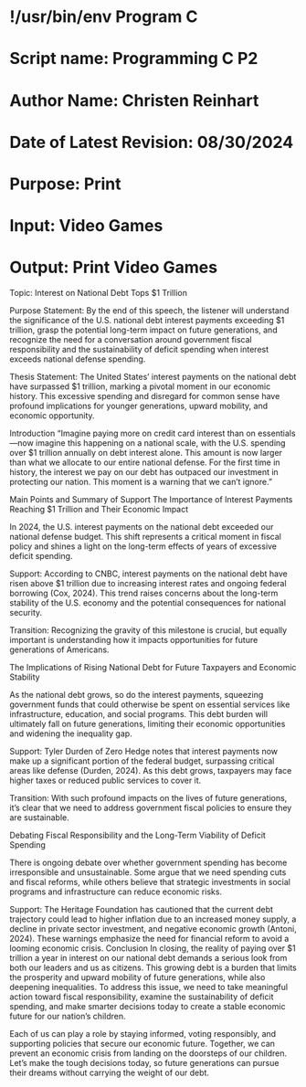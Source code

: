 # !/usr/bin/env Program C
# Script name: Programming C P2
# Author Name: Christen Reinhart
# Date of Latest Revision: 08/30/2024
# Purpose: Print
# Input: Video Games
# Output: Print Video Games

Topic: Interest on National Debt Tops $1 Trillion

Purpose Statement: By the end of this speech, the listener will understand the significance of the U.S. national debt interest payments exceeding $1 trillion, grasp the potential long-term impact on future generations, and recognize the need for a conversation around government fiscal responsibility and the sustainability of deficit spending when interest exceeds national defense spending.

Thesis Statement: The United States’ interest payments on the national debt have surpassed $1 trillion, marking a pivotal moment in our economic history. This excessive spending and disregard for common sense have profound implications for younger generations, upward mobility, and economic opportunity.

Introduction
“Imagine paying more on credit card interest than on essentials—now imagine this happening on a national scale, with the U.S. spending over $1 trillion annually on debt interest alone. This amount is now larger than what we allocate to our entire national defense. For the first time in history, the interest we pay on our debt has outpaced our investment in protecting our nation. This moment is a warning that we can’t ignore.”

Main Points and Summary of Support
The Importance of Interest Payments Reaching $1 Trillion and Their Economic Impact

In 2024, the U.S. interest payments on the national debt exceeded our national defense budget. This shift represents a critical moment in fiscal policy and shines a light on the long-term effects of years of excessive deficit spending.

Support: According to CNBC, interest payments on the national debt have risen above $1 trillion due to increasing interest rates and ongoing federal borrowing (Cox, 2024). This trend raises concerns about the long-term stability of the U.S. economy and the potential consequences for national security.

Transition: Recognizing the gravity of this milestone is crucial, but equally important is understanding how it impacts opportunities for future generations of Americans.

The Implications of Rising National Debt for Future Taxpayers and Economic Stability

As the national debt grows, so do the interest payments, squeezing government funds that could otherwise be spent on essential services like infrastructure, education, and social programs. This debt burden will ultimately fall on future generations, limiting their economic opportunities and widening the inequality gap.

Support: Tyler Durden of Zero Hedge notes that interest payments now make up a significant portion of the federal budget, surpassing critical areas like defense (Durden, 2024). As this debt grows, taxpayers may face higher taxes or reduced public services to cover it.

Transition: With such profound impacts on the lives of future generations, it’s clear that we need to address government fiscal policies to ensure they are sustainable.

Debating Fiscal Responsibility and the Long-Term Viability of Deficit Spending

There is ongoing debate over whether government spending has become irresponsible and unsustainable. Some argue that we need spending cuts and fiscal reforms, while others believe that strategic investments in social programs and infrastructure can reduce economic risks.

Support: The Heritage Foundation has cautioned that the current debt trajectory could lead to higher inflation due to an increased money supply, a decline in private sector investment, and negative economic growth (Antoni, 2024). These warnings emphasize the need for financial reform to avoid a looming economic crisis.
Conclusion
In closing, the reality of paying over $1 trillion a year in interest on our national debt demands a serious look from both our leaders and us as citizens. This growing debt is a burden that limits the prosperity and upward mobility of future generations, while also deepening inequalities. To address this issue, we need to take meaningful action toward fiscal responsibility, examine the sustainability of deficit spending, and make smarter decisions today to create a stable economic future for our nation’s children.

Each of us can play a role by staying informed, voting responsibly, and supporting policies that secure our economic future. Together, we can prevent an economic crisis from landing on the doorsteps of our children. Let’s make the tough decisions today, so future generations can pursue their dreams without carrying the weight of our debt.







